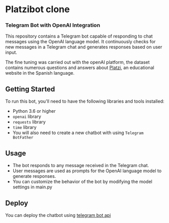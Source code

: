 # Platzibot clone
### Telegram Bot with OpenAI Integration

This repository contains a Telegram bot capable of responding to chat messages using the OpenAI language model. It continuously checks for new messages in a Telegram chat and generates responses based on user input.

The fine tuning was carried out with the openAI platform, the dataset contains numerous questions and answers about [Platzi](https://platzi.com), an educational website in the Spanish language.

## Getting Started

To run this bot, you'll need to have the following libraries and tools installed:

- Python 3.6 or higher
- `openai` library 
- `requests` library 
- `time` library 
- You will also need to create a new chatbot with using `Telegram BotFather`

## Usage
- The bot responds to any message received in the Telegram chat.
- User messages are used as prompts for the OpenAI language model to generate responses.
- You can customize the behavior of the bot by modifying the model settings in main.py

## Deploy
You can deploy the chatbot using [telegram bot api](https://tdlib.github.io/telegram-bot-api/build.html?os=Windo)